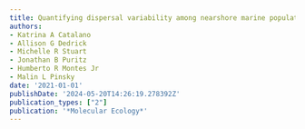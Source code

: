 ```yaml
---
title: Quantifying dispersal variability among nearshore marine populations
authors:
- Katrina A Catalano
- Allison G Dedrick
- Michelle R Stuart
- Jonathan B Puritz
- Humberto R Montes Jr
- Malin L Pinsky
date: '2021-01-01'
publishDate: '2024-05-20T14:26:19.278392Z'
publication_types: ["2"]
publication: '*Molecular Ecology*'
---
```

